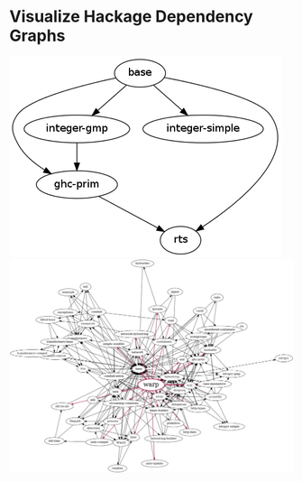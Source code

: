 # Visualize Hackage Dependency Graphs

![Example Output for the base package](https://github.com/bsummer4/depviz/blob/master/base.png?raw=true)
![Example Output for the warp package](https://github.com/bsummer4/depviz/blob/master/warp.png?raw=true)
